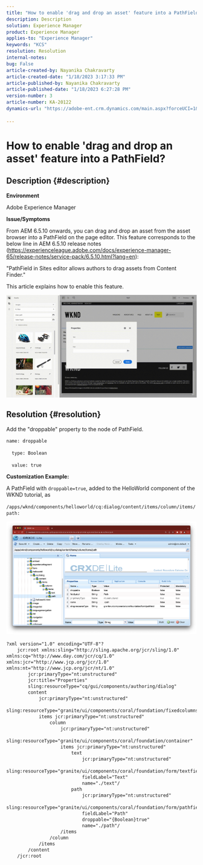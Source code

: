 ```yaml
---
title: "How to enable 'drag and drop an asset' feature into a PathField?"
description: Description
solution: Experience Manager
product: Experience Manager
applies-to: "Experience Manager"
keywords: "KCS"
resolution: Resolution
internal-notes: 
bug: False
article-created-by: Nayanika Chakravarty
article-created-date: "1/18/2023 3:17:33 PM"
article-published-by: Nayanika Chakravarty
article-published-date: "1/18/2023 6:27:28 PM"
version-number: 3
article-number: KA-20122
dynamics-url: "https://adobe-ent.crm.dynamics.com/main.aspx?forceUCI=1&pagetype=entityrecord&etn=knowledgearticle&id=ac3fab38-4397-ed11-aad1-6045bd006b4b"

---
```

# How to enable 'drag and drop an asset' feature into a PathField?

## Description {#description}


<b>Environment</b>

Adobe Experience Manager

<b>Issue/Symptoms</b>

From AEM 6.5.10 onwards, you can drag and drop an asset from the asset browser into a PathField on the page editor. This feature corresponds to the below line in AEM 6.5.10 release notes (https://experienceleague.adobe.com/docs/experience-manager-65/release-notes/service-pack/6.5.10.html?lang=en):

"PathField in Sites editor allows authors to drag assets from Content Finder."

This article explains how to enable this feature.

![](assets/___b33fab38-4397-ed11-aad1-6045bd006b4b___.gif)




## Resolution {#resolution}


Add the "droppable" property to the node of PathField.


```
name: droppable

  type: Boolean

  value: true
```


<b>Customization Example:</b>

A PathField with `droppable=true`, added to the HelloWorld component of the WKND tutorial, as

`/apps/wknd/components/helloworld/cq:dialog/content/items/column/items/path:`

![](assets/6106400f-2b07-ed11-82e4-00224808e483.png)<br>

```
?xml version="1.0" encoding="UTF-8"?
    jcr:root xmlns:sling="http://sling.apache.org/jcr/sling/1.0" xmlns:cq="http://www.day.com/jcr/cq/1.0" xmlns:jcr="http://www.jcp.org/jcr/1.0" xmlns:nt="http://www.jcp.org/jcr/nt/1.0"
        jcr:primaryType="nt:unstructured"
        jcr:title="Properties"
        sling:resourceType="cq/gui/components/authoring/dialog"
        content
            jcr:primaryType="nt:unstructured"
            sling:resourceType="granite/ui/components/coral/foundation/fixedcolumns"
            items jcr:primaryType="nt:unstructured"
                column
                    jcr:primaryType="nt:unstructured"
                    sling:resourceType="granite/ui/components/coral/foundation/container"
                    items jcr:primaryType="nt:unstructured"
                        text
                            jcr:primaryType="nt:unstructured"
                            sling:resourceType="granite/ui/components/coral/foundation/form/textfield"
                            fieldLabel="Text"
                            name="./text"/
                        path
                            jcr:primaryType="nt:unstructured"
                            sling:resourceType="granite/ui/components/coral/foundation/form/pathfield"
                            fieldLabel="Path"
                            droppable="{Boolean}true"
                            name="./path"/
                    /items
                /column
            /items
        /content
    /jcr:root
```

